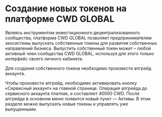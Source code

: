 # Создание новых токенов на платформе CWD GLOBAL

Являясь инструментом инвестиционного децентрализованного сообщества, платформа CWD GLOBAL позволяет предпринимателям экосистемы выпускать собственные токены для развития собственных направлений бизнеса. Выпустить собственный токен может – любой активный член сообщества CWD GLOBAL, используя для этого только интерфейс своего личного кабинета.

Для создания собственного токена необходимо произвести апгрейд аккаунта.

Чтобы произвести апгрейд, необходимо активировать кнопку «Сервисный аккаунт» на главной странице. Операция апгрейда до сервисного аккаунта платная, и составляет 40000 CWD. После апгрейда в основном меню появится новый пункт — Активы. В этом разделе можно выпускать новые токены и управлять уже выпущенными.
